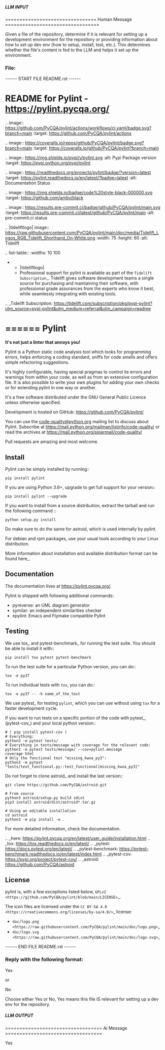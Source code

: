 ##### LLM INPUT #####
================================ Human Message =================================

Given a file of the repository, determine if it is relevant for setting up a development environment for the repository or providing information about how to set up dev env (how to setup, install, test, etc.). This determines whether the file's content is fed to the LLM and helps it set up the environment.

### File:
------ START FILE README.rst ------

README for Pylint - https://pylint.pycqa.org/
=============================================

.. image:: https://github.com/PyCQA/pylint/actions/workflows/ci.yaml/badge.svg?branch=main
    :target: https://github.com/PyCQA/pylint/actions

.. image:: https://coveralls.io/repos/github/PyCQA/pylint/badge.svg?branch=main
    :target: https://coveralls.io/github/PyCQA/pylint?branch=main


.. image:: https://img.shields.io/pypi/v/pylint.svg
    :alt: Pypi Package version
    :target: https://pypi.python.org/pypi/pylint

.. image:: https://readthedocs.org/projects/pylint/badge/?version=latest
    :target: https://pylint.readthedocs.io/en/latest/?badge=latest
    :alt: Documentation Status

.. image:: https://img.shields.io/badge/code%20style-black-000000.svg
    :target: https://github.com/ambv/black

.. image:: https://results.pre-commit.ci/badge/github/PyCQA/pylint/main.svg
   :target: https://results.pre-commit.ci/latest/github/PyCQA/pylint/main
   :alt: pre-commit.ci status

.. |tideliftlogo| image:: https://raw.githubusercontent.com/PyCQA/pylint/main/doc/media/Tidelift_Logos_RGB_Tidelift_Shorthand_On-White.png
   :width: 75
   :height: 60
   :alt: Tidelift

.. list-table::
   :widths: 10 100

   * - |tideliftlogo|
     - Professional support for pylint is available as part of the `Tidelift
       Subscription`_.  Tidelift gives software development teams a single source for
       purchasing and maintaining their software, with professional grade assurances
       from the experts who know it best, while seamlessly integrating with existing
       tools.

.. _Tidelift Subscription: https://tidelift.com/subscription/pkg/pypi-pylint?utm_source=pypi-pylint&utm_medium=referral&utm_campaign=readme


======
Pylint
======

**It's not just a linter that annoys you!**

Pylint is a Python static code analysis tool which looks for programming errors,
helps enforcing a coding standard, sniffs for code smells and offers simple refactoring
suggestions.

It's highly configurable, having special pragmas to control its errors and warnings
from within your code, as well as from an extensive configuration file.
It is also possible to write your own plugins for adding your own checks or for
extending pylint in one way or another.

It's a free software distributed under the GNU General Public Licence unless
otherwise specified.

Development is hosted on GitHub: https://github.com/PyCQA/pylint/

You can use the code-quality@python.org mailing list to discuss about
Pylint. Subscribe at https://mail.python.org/mailman/listinfo/code-quality/
or read the archives at https://mail.python.org/pipermail/code-quality/

Pull requests are amazing and most welcome.

Install
-------

Pylint can be simply installed by running::

    pip install pylint

If you are using Python 3.6+, upgrade to get full support for your version::

    pip install pylint --upgrade

If you want to install from a source distribution, extract the tarball and run
the following command ::

    python setup.py install


Do make sure to do the same for astroid, which is used internally by pylint.

For debian and rpm packages, use your usual tools according to your Linux distribution.

More information about installation and available distribution format
can be found here_.

Documentation
-------------

The documentation lives at https://pylint.pycqa.org/.

Pylint is shipped with following additional commands:

* pyreverse: an UML diagram generator
* symilar: an independent similarities checker
* epylint: Emacs and Flymake compatible Pylint


Testing
-------

We use tox_ and pytest-benchmark_ for running the test suite. You should be able to install it with::

    pip install tox pytest pytest-benchmark


To run the test suite for a particular Python version, you can do::

    tox -e py37


To run individual tests with ``tox``, you can do::

    tox -e py37 -- -k name_of_the_test


We use pytest_ for testing ``pylint``, which you can use without using ``tox`` for a faster development cycle.

If you want to run tests on a specific portion of the code with pytest_, (pytest-cov_) and your local python version::

    # ( pip install pytest-cov )
    # Everything:
    python3 -m pytest tests/
    # Everything in tests/message with coverage for the relevant code:
    python3 -m pytest tests/message/ --cov=pylint.message
    coverage html
    # Only the functional test "missing_kwoa_py3":
    python3 -m pytest "tests/test_functional.py::test_functional[missing_kwoa_py3]"


Do not forget to clone astroid_ and install the last version::


    git clone https://github.com/PyCQA/astroid.git

    # From source
    python3 astroid/setup.py build sdist
    pip3 install astroid/dist/astroid*.tar.gz

    # Using an editable installation
    cd astroid
    python3 -m pip install -e .


For more detailed information, check the documentation.

.. _here: https://pylint.pycqa.org/en/latest/user_guide/installation.html
.. _tox: https://tox.readthedocs.io/en/latest/
.. _pytest: https://docs.pytest.org/en/latest/
.. _pytest-benchmark: https://pytest-benchmark.readthedocs.io/en/latest/index.html
.. _pytest-cov: https://pypi.org/project/pytest-cov/
.. _astroid: https://github.com/PyCQA/astroid

License
-------

pylint is, with a few exceptions listed below, `GPLv2 <https://github.com/PyCQA/pylint/blob/main/LICENSE>`_.

The icon files are licensed under the `CC BY-SA 4.0 <https://creativecommons.org/licenses/by-sa/4.0/>`_ license:

- `doc/logo.png <https://raw.githubusercontent.com/PyCQA/pylint/main/doc/logo.png>`_
- `doc/logo.svg <https://raw.githubusercontent.com/PyCQA/pylint/main/doc/logo.svg>`_

------ END FILE README.rst ------

### Reply with the following format:

<rel>Yes</rel>

or

<rel>No</rel>

Choose either Yes or No, Yes means this file IS relevant for setting up a dev env for the repository.

##### LLM OUTPUT #####
================================== Ai Message ==================================

<rel>Yes</rel>